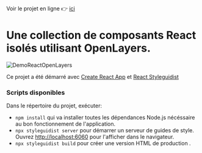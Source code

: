 Voir le projet en ligne :point_right: [ici](https://jovial-stallman-b4e0db.netlify.com)

# Une collection de composants React isolés utilisant OpenLayers.

![DemoReactOpenLayers](https://user-images.githubusercontent.com/44428775/56866460-b068f900-69d9-11e9-932c-35f2417f91c6.gif)

Ce projet a été démarré avec [Create React App](https://github.com/facebook/create-react-app) et [React Styleguidist](https://react-styleguidist.js.org/)

### Scripts disponibles

Dans le répertoire du projet, exécuter:
-  `npm install` qui va installer toutes les dépendances Node.js nécéssaire au bon fonctionnement de l'application.
-  `npx styleguidist server` pour démarrer un serveur de guides de style. Ouvrez [http://localhost:6060](http://localhost:6060) pour l'afficher dans le navigateur.
-  `npx styleguidist build` pour créer une version HTML de production .


